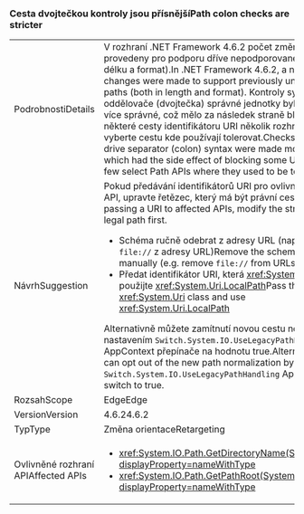 ### <a name="path-colon-checks-are-stricter"></a><span data-ttu-id="b78b9-101">Cesta dvojtečkou kontroly jsou přísnější</span><span class="sxs-lookup"><span data-stu-id="b78b9-101">Path colon checks are stricter</span></span>

|   |   |
|---|---|
|<span data-ttu-id="b78b9-102">Podrobnosti</span><span class="sxs-lookup"><span data-stu-id="b78b9-102">Details</span></span>|<span data-ttu-id="b78b9-103">V rozhraní .NET Framework 4.6.2 počet změn, byly provedeny pro podporu dříve nepodporované cesty (jak v délku a format).</span><span class="sxs-lookup"><span data-stu-id="b78b9-103">In .NET Framework 4.6.2, a number of changes were made to support previously unsupported paths (both in length and format).</span></span> <span data-ttu-id="b78b9-104">Kontroly syntaxe oddělovače (dvojtečka) správné jednotky byly provedeny více správné, což mělo za následek straně blokování některé cesty identifikátoru URI několik rozhraní API v vyberte cestu kde používají tolerovat.</span><span class="sxs-lookup"><span data-stu-id="b78b9-104">Checks for proper drive separator (colon) syntax were made more correct, which had the side effect of blocking some URI paths in a few select Path APIs where they used to be tolerated.</span></span>|
|<span data-ttu-id="b78b9-105">Návrh</span><span class="sxs-lookup"><span data-stu-id="b78b9-105">Suggestion</span></span>|<span data-ttu-id="b78b9-106">Pokud předávání identifikátorů URI pro ovlivněné rozhraní API, upravte řetězec, který má být právní cesta první.</span><span class="sxs-lookup"><span data-stu-id="b78b9-106">If passing a URI to affected APIs, modify the string to be a legal path first.</span></span><ul><li><span data-ttu-id="b78b9-107">Schéma ručně odebrat z adresy URL (například odebrat <code>file://</code> z adresy URL)</span><span class="sxs-lookup"><span data-stu-id="b78b9-107">Remove the scheme from URLs manually (e.g. remove <code>file://</code> from URLs)</span></span></li><li><span data-ttu-id="b78b9-108">Předat identifikátor URI, která <xref:System.Uri> třídu a použijte <xref:System.Uri.LocalPath></span><span class="sxs-lookup"><span data-stu-id="b78b9-108">Pass the URI to the <xref:System.Uri> class and use <xref:System.Uri.LocalPath></span></span></li></ul><span data-ttu-id="b78b9-109">Alternativně můžete zamítnutí novou cestu normalizaci nastavením <code>Switch.System.IO.UseLegacyPathHandling</code> AppContext přepínače na hodnotu true.</span><span class="sxs-lookup"><span data-stu-id="b78b9-109">Alternatively, you can opt out of the new path normalization by setting the <code>Switch.System.IO.UseLegacyPathHandling</code> AppContext switch to true.</span></span>|
|<span data-ttu-id="b78b9-110">Rozsah</span><span class="sxs-lookup"><span data-stu-id="b78b9-110">Scope</span></span>|<span data-ttu-id="b78b9-111">Edge</span><span class="sxs-lookup"><span data-stu-id="b78b9-111">Edge</span></span>|
|<span data-ttu-id="b78b9-112">Version</span><span class="sxs-lookup"><span data-stu-id="b78b9-112">Version</span></span>|<span data-ttu-id="b78b9-113">4.6.2</span><span class="sxs-lookup"><span data-stu-id="b78b9-113">4.6.2</span></span>|
|<span data-ttu-id="b78b9-114">Typ</span><span class="sxs-lookup"><span data-stu-id="b78b9-114">Type</span></span>|<span data-ttu-id="b78b9-115">Změna orientace</span><span class="sxs-lookup"><span data-stu-id="b78b9-115">Retargeting</span></span>|
|<span data-ttu-id="b78b9-116">Ovlivněné rozhraní API</span><span class="sxs-lookup"><span data-stu-id="b78b9-116">Affected APIs</span></span>|<ul><li><xref:System.IO.Path.GetDirectoryName(System.String)?displayProperty=nameWithType></li><li><xref:System.IO.Path.GetPathRoot(System.String)?displayProperty=nameWithType></li></ul>|

